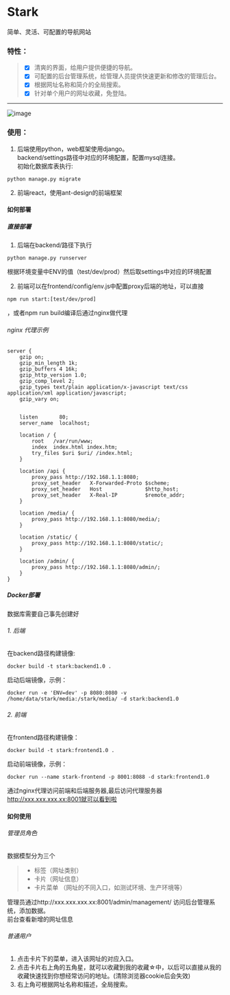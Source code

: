 # Stark
简单、灵活、可配置的导航网站
### 特性：
> - [x] 清爽的界面，给用户提供便捷的导航。
> - [x] 可配置的后台管理系统，给管理人员提供快速更新和修改的管理后台。
> - [x] 根据网址名称和简介的全局搜索。
> - [x] 针对单个用户的网址收藏，免登陆。

---
![image](https://github.com/giant-network/stark/blob/master/frontend/public/nav.jpg)

### 使用：

1. 后端使用python，web框架使用django。  
backend/settings路径中对应的环境配置，配置mysql连接。  
初始化数据库表执行:
```
python manage.py migrate
```
2. 前端react，使用ant-design的前端框架  


#### 如何部署
##### 直接部署


1. 后端在backend/路径下执行 
```
python manage.py runserver
```
根据环境变量中ENV的值（test/dev/prod）然后取settings中对应的环境配置

2. 前端可以在frontend/config/env.js中配置proxy后端的地址，可以直接
```
npm run start:[test/dev/prod]
```
，或者npm run build编译后通过nginx做代理
###### nginx 代理示例
```
server {
    gzip on;
    gzip_min_length 1k;
    gzip_buffers 4 16k;
    gzip_http_version 1.0;
    gzip_comp_level 2;
    gzip_types text/plain application/x-javascript text/css application/xml application/javascript;
    gzip_vary on;


    listen       80;
    server_name  localhost;

    location / {
        root   /var/run/www;
        index  index.html index.htm;
        try_files $uri $uri/ /index.html;
    }

    location /api {
        proxy_pass http://192.168.1.1:8080;
        proxy_set_header   X-Forwarded-Proto $scheme;
        proxy_set_header   Host              $http_host;
        proxy_set_header   X-Real-IP         $remote_addr;
    }

    location /media/ {
        proxy_pass http://192.168.1.1:8080/media/;
    }

    location /static/ {
        proxy_pass http://192.168.1.1:8080/static/;
    }

    location /admin/ {
        proxy_pass http://192.168.1.1:8080/admin/;
    }
}
```
##### Docker部署
数据库需要自己事先创建好
###### 1. 后端

在backend路径构建镜像:
```
docker build -t stark:backend1.0 .
```
启动后端镜像，示例：

```
docker run -e 'ENV=dev' -p 8080:8080 -v /home/data/stark/media:/stark/media/ -d stark:backend1.0
```
###### 2. 前端

在frontend路径构建镜像：
```
docker build -t stark:frontend1.0 .
```
启动前端镜像，示例：

```
docker run --name stark-frontend -p 8001:8088 -d stark:frontend1.0
```
通过nginx代理访问前端和后端服务器,最后访问代理服务器 http://xxx.xxx.xxx.xx:8001就可以看到啦

#### 如何使用
###### 管理员角色
数据模型分为三个
> - 标签（网址类别）
> - 卡片（网址信息）
> - 卡片菜单 （网址的不同入口，如测试环境、生产环境等）

管理员通过http://xxx.xxx.xxx.xx:8001/admin/management/ 访问后台管理系统，添加数据。  
前台查看新增的网址信息

###### 普通用户
1. 点击卡片下的菜单，进入该网址的对应入口。  
2. 点击卡片右上角的五角星，就可以收藏到我的收藏☆中，以后可以直接从我的收藏快速找到你想经常访问的地址。(清除浏览器cookie后会失效)
3. 右上角可根据网址名称和描述，全局搜索。

    
